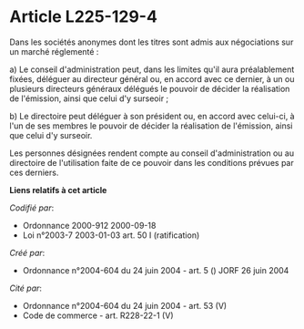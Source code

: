 # Article L225-129-4

Dans les sociétés anonymes dont les titres sont admis aux négociations sur un marché réglementé :

a) Le conseil d'administration peut, dans les limites qu'il aura préalablement fixées, déléguer au directeur général ou, en
accord avec ce dernier, à un ou plusieurs directeurs généraux délégués le pouvoir de décider la réalisation de l'émission,
ainsi que celui d'y surseoir ;

b) Le directoire peut déléguer à son président ou, en accord avec celui-ci, à l'un de ses membres le pouvoir de décider la
réalisation de l'émission, ainsi que celui d'y surseoir.

Les personnes désignées rendent compte au conseil d'administration ou au directoire de l'utilisation faite de ce pouvoir dans
les conditions prévues par ces derniers.

**Liens relatifs à cet article**

_Codifié par_:

  - Ordonnance 2000-912 2000-09-18
  - Loi n°2003-7 2003-01-03 art. 50 I (ratification)

_Créé par_:

  - Ordonnance n°2004-604 du 24 juin 2004 - art. 5 () JORF 26 juin 2004

_Cité par_:

  - Ordonnance n°2004-604 du 24 juin 2004 - art. 53 (V)
  - Code de commerce - art. R228-22-1 (V)
